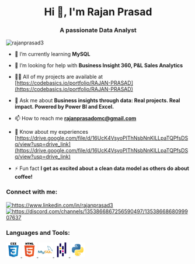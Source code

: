<h1 align="center">Hi 👋, I'm Rajan Prasad</h1>
<h3 align="center">A passionate Data Analyst</h3>

<p align="left"> <img src="https://komarev.com/ghpvc/?username=rajanprasad3&label=Profile%20views&color=0e75b6&style=flat" alt="rajanprasad3" /> </p>

- 🌱 I’m currently learning **MySQL**

- 🤝 I’m looking for help with **Business Insight 360, P&L Sales Analytics**

- 👨‍💻 All of my projects are available at [https://codebasics.io/portfolio/RAJAN-PRASAD](https://codebasics.io/portfolio/RAJAN-PRASAD)

- 💬 Ask me about **Business insights through data: Real projects. Real impact. Powered by Power BI and Excel.**

- 📫 How to reach me **rajanprasadomc@gmail.com**

- 📄 Know about my experiences [https://drive.google.com/file/d/16UcK4VsyoPIThNsbNnKlLLpaTQPfsDSq/view?usp=drive_link](https://drive.google.com/file/d/16UcK4VsyoPIThNsbNnKlLLpaTQPfsDSq/view?usp=drive_link)

- ⚡ Fun fact **I get as excited about a clean data model as others do about coffee!**

<h3 align="left">Connect with me:</h3>
<p align="left">
<a href="https://linkedin.com/in/https://www.linkedin.com/in/rajanprasad3" target="blank"><img align="center" src="https://raw.githubusercontent.com/rahuldkjain/github-profile-readme-generator/master/src/images/icons/Social/linked-in-alt.svg" alt="https://www.linkedin.com/in/rajanprasad3" height="30" width="40" /></a>
<a href="https://discord.gg/https://discord.com/channels/1353866867256590497/1353866868099907637" target="blank"><img align="center" src="https://raw.githubusercontent.com/rahuldkjain/github-profile-readme-generator/master/src/images/icons/Social/discord.svg" alt="https://discord.com/channels/1353866867256590497/1353866868099907637" height="30" width="40" /></a>
</p>

<h3 align="left">Languages and Tools:</h3>
<p align="left"> <a href="https://www.w3schools.com/css/" target="_blank" rel="noreferrer"> <img src="https://raw.githubusercontent.com/devicons/devicon/master/icons/css3/css3-original-wordmark.svg" alt="css3" width="40" height="40"/> </a> <a href="https://www.w3.org/html/" target="_blank" rel="noreferrer"> <img src="https://raw.githubusercontent.com/devicons/devicon/master/icons/html5/html5-original-wordmark.svg" alt="html5" width="40" height="40"/> </a> <a href="https://www.mysql.com/" target="_blank" rel="noreferrer"> <img src="https://raw.githubusercontent.com/devicons/devicon/master/icons/mysql/mysql-original-wordmark.svg" alt="mysql" width="40" height="40"/> </a> <a href="https://pandas.pydata.org/" target="_blank" rel="noreferrer"> <img src="https://raw.githubusercontent.com/devicons/devicon/2ae2a900d2f041da66e950e4d48052658d850630/icons/pandas/pandas-original.svg" alt="pandas" width="40" height="40"/> </a> <a href="https://www.python.org" target="_blank" rel="noreferrer"> <img src="https://raw.githubusercontent.com/devicons/devicon/master/icons/python/python-original.svg" alt="python" width="40" height="40"/> </a> </p>
